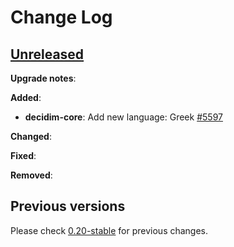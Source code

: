 # Change Log

## [Unreleased](https://github.com/decidim/decidim/tree/HEAD)

**Upgrade notes**:

**Added**:
- **decidim-core**: Add new language: Greek [#5597](https://github.com/decidim/decidim/pull/5597)

**Changed**:

**Fixed**:

**Removed**:

## Previous versions

Please check [0.20-stable](https://github.com/decidim/decidim/blob/0.19-stable/CHANGELOG.md) for previous changes.
